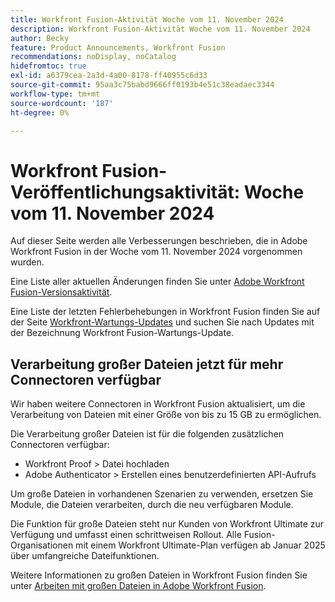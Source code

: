 ```yaml
---
title: Workfront Fusion-Aktivität Woche vom 11. November 2024
description: Workfront Fusion-Aktivität Woche vom 11. November 2024
author: Becky
feature: Product Announcements, Workfront Fusion
recommendations: noDisplay, noCatalog
hidefromtoc: true
exl-id: a6379cea-2a3d-4a00-8178-ff40955c6d33
source-git-commit: 95aa3c75babd9666ff0193b4e51c38eadaec3344
workflow-type: tm+mt
source-wordcount: '187'
ht-degree: 0%

---
```


# Workfront Fusion-Veröffentlichungsaktivität: Woche vom 11. November 2024

Auf dieser Seite werden alle Verbesserungen beschrieben, die in Adobe Workfront Fusion in der Woche vom 11. November 2024 vorgenommen wurden.

Eine Liste aller aktuellen Änderungen finden Sie unter [Adobe Workfront Fusion-Versionsaktivität](../../../product-announcements/product-releases/fusion-release-activity/fusion-release-activity.md).

Eine Liste der letzten Fehlerbehebungen in Workfront Fusion finden Sie auf der Seite [Workfront-Wartungs-Updates](https://experienceleague.adobe.com/docs/workfront-known-issues/releases/current-updates.html) und suchen Sie nach Updates mit der Bezeichnung Workfront Fusion-Wartungs-Update.

## Verarbeitung großer Dateien jetzt für mehr Connectoren verfügbar

Wir haben weitere Connectoren in Workfront Fusion aktualisiert, um die Verarbeitung von Dateien mit einer Größe von bis zu 15 GB zu ermöglichen.

Die Verarbeitung großer Dateien ist für die folgenden zusätzlichen Connectoren verfügbar:

* Workfront Proof > Datei hochladen
* Adobe Authenticator > Erstellen eines benutzerdefinierten API-Aufrufs

Um große Dateien in vorhandenen Szenarien zu verwenden, ersetzen Sie Module, die Dateien verarbeiten, durch die neu verfügbaren Module.

Die Funktion für große Dateien steht nur Kunden von Workfront Ultimate zur Verfügung und umfasst einen schrittweisen Rollout. Alle Fusion-Organisationen mit einem Workfront Ultimate-Plan verfügen ab Januar 2025 über umfangreiche Dateifunktionen.

Weitere Informationen zu großen Dateien in Workfront Fusion finden Sie unter [Arbeiten mit großen Dateien in Adobe Workfront Fusion](/help/quicksilver/workfront-fusion/get-started/fusion-large-files.md).
